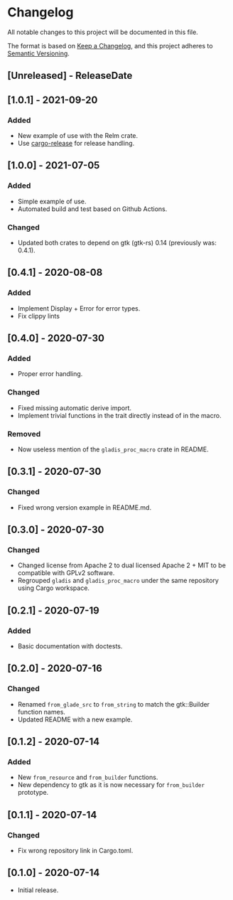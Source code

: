 <!--
SPDX-FileCopyrightText: 2022 Agathe Porte <microjoe@microjoe.org>

SPDX-License-Identifier: Apache-2.0 OR MIT
-->

# Changelog
All notable changes to this project will be documented in this file.

The format is based on [Keep a Changelog](https://keepachangelog.com/en/1.0.0/),
and this project adheres to [Semantic Versioning](https://semver.org/spec/v2.0.0.html).

<!-- next-header -->

## [Unreleased] - ReleaseDate

## [1.0.1] - 2021-09-20

### Added

- New example of use with the Relm crate.
- Use [cargo-release](https://github.com/crate-ci/cargo-release) for release
  handling.

## [1.0.0] - 2021-07-05

### Added

- Simple example of use.
- Automated build and test based on Github Actions.

### Changed
- Updated both crates to depend on gtk (gtk-rs) 0.14 (previously was: 0.4.1).

## [0.4.1] - 2020-08-08

### Added
- Implement Display + Error for error types.
- Fix clippy lints

## [0.4.0] - 2020-07-30

### Added

- Proper error handling.

### Changed

- Fixed missing automatic derive import.
- Implement trivial functions in the trait directly instead of in the macro.

### Removed

- Now useless mention of the `gladis_proc_macro` crate in README.

## [0.3.1] - 2020-07-30

### Changed

- Fixed wrong version example in README.md.

## [0.3.0] - 2020-07-30

### Changed

- Changed license from Apache 2 to dual licensed Apache 2 + MIT to be compatible
  with GPLv2 software.
- Regrouped `gladis` and `gladis_proc_macro` under the same repository using
  Cargo workspace.

## [0.2.1] - 2020-07-19

### Added

- Basic documentation with doctests.

## [0.2.0] - 2020-07-16

### Changed

- Renamed `from_glade_src` to `from_string` to match the gtk::Builder function
  names.
- Updated README with a new example.

## [0.1.2] - 2020-07-14

### Added

- New `from_resource` and `from_builder` functions.
- New dependency to gtk as it is now necessary for `from_builder`
  prototype.

## [0.1.1] - 2020-07-14

### Changed

- Fix wrong repository link in Cargo.toml.

## [0.1.0] - 2020-07-14

- Initial release.
